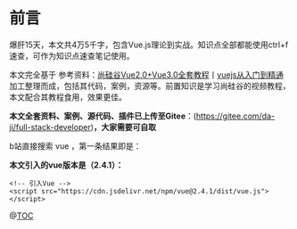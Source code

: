 # 前言

爆肝15天，本文共4万5千字，包含Vue.js理论到实战。知识点全部都能使用ctrl+f速查，可作为知识点速查笔记使用。

本文完全基于 参考资料：[尚硅谷Vue2.0+Vue3.0全套教程](www.baidu.com)丨[vuejs从入门到精通](www.baidu.com)加工整理而成，包括其代码，案例，资源等。前置知识是学习尚硅谷的视频教程，本文配合其教程食用，效果更佳。

**本文全套资料、案例、源代码、插件已上传至Gitee**：(https://gitee.com/da-ji/full-stack-developer)**，大家需要可自取**

b站直接搜索 vue ，第一条结果即是：

**本文引入的vue版本是（2.4.1）：**

```
<!-- 引入Vue -->
<script src="https://cdn.jsdelivr.net/npm/vue@2.4.1/dist/vue.js"></script>
```

@[TOC](www.baidu.com)
